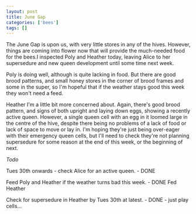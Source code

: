 ```yaml
---
layout: post
title: June Gap
categories: ['bees']
tags: []
---
```


The June Gap is upon us, with very little stores in any of the hives. However, things are coming into flower now that will provide the much-needed food for the bees.I inspected Poly and Heather today, leaving Alice to her supersedure and new queen development until some time next week.  
  
  
  
Poly is doing well, although is quite lacking in food. But there are good brood patterns, and small honey stores in the corner of brood frames and some in the super, so I'm hopeful that if the weather stays good this week they won't need a feed.  
  
  
  
Heather I'm a little bit more concerned about. Again, there's good brood pattern, and signs of both upright and laying down eggs, showing a recently active queen. However, a single queen cell with an egg in it loomed large in the centre of the hive, despite there being no problems of a lack of food or lack of space to move or lay in. I'm hoping they're just being over-eager with their emergency queen cells, but I'll need to check they're not planning supersedure for some reason at the end of this week, or the beginning of next.  
  
  
  
_Todo_  
  
  
  
Tues 30th onwards - check Alice for an active queen. - DONE  
  
Feed Poly and Heather if the weather turns bad this week. - DONE Fed Heather  
  
Check for supersedure in Heather by Tues 30th at latest. - DONE - just play cells... 
